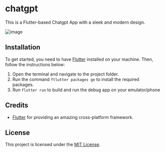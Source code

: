 # chatgpt

This is a Flutter-based Chatgpt App with a sleek and modern design.

![image](https://user-images.githubusercontent.com/67297759/220212716-a0336eff-0b09-411d-b827-dab8597fe806.png)

## Installation
To get started, you need to have [Flutter](https://flutter.dev/docs/get-started/install) installed on your machine. Then, follow the instructions below:

1. Open the terminal and navigate to the project folder.
2. Run the command `ftlutter packages ge` to install the required packages.
3. Run `flutter run` to build and run the debug app on your emulator/phone

## Credits

- [Flutter](https://flutter.dev) for providing an amazing cross-platform framework.

## License

This project is licensed under the [MIT License](https://github.com/rrdhoi/chatgpt/blob/master/LICENSE).
